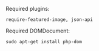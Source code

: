 Required plugins:
     
    require-featured-image, json-api
     
Required DOMDocument:

    sudo apt-get install php-dom

